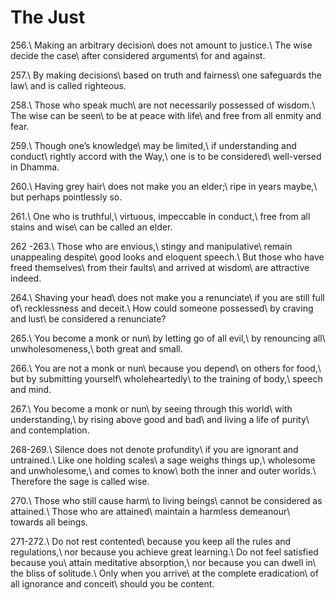The Just
========

256.\\
Making an arbitrary decision\\
does not amount to justice.\\
The wise decide the case\\
after considered arguments\\
for and against.

257.\\
By making decisions\\
based on truth and fairness\\
one safeguards the law\\
and is called righteous.

258.\\
Those who speak much\\
are not necessarily possessed of wisdom.\\
The wise can be seen\\
to be at peace with life\\
and free from all enmity and fear.

259.\\
Though one’s knowledge\\
may be limited,\\
if understanding and conduct\\
rightly accord with the Way,\\
one is to be considered\\
well-versed in Dhamma.

260.\\
Having grey hair\\
does not make you an elder;\\
ripe in years maybe,\\
but perhaps pointlessly so.

261.\\
One who is truthful,\\
virtuous, impeccable in conduct,\\
free from all stains and wise\\
can be called an elder.

262 -263.\\
Those who are envious,\\
stingy and manipulative\\
remain unappealing despite\\
good looks and eloquent speech.\\
But those who have freed themselves\\
from their faults\\
and arrived at wisdom\\
are attractive indeed.

264.\\
Shaving your head\\
does not make you a renunciate\\
if you are still full of\\
recklessness and deceit.\\
How could someone possessed\\
by craving and lust\\
be considered a renunciate?

265.\\
You become a monk or nun\\
by letting go of all evil,\\
by renouncing all\\
unwholesomeness,\\
both great and small.

266.\\
You are not a monk or nun\\
because you depend\\
on others for food,\\
but by submitting yourself\\
wholeheartedly\\
to the training of body,\\
speech and mind.

267.\\
You become a monk or nun\\
by seeing through this world\\
with understanding,\\
by rising above good and bad\\
and living a life of purity\\
and contemplation.

268-269.\\
Silence does not denote profundity\\
if you are ignorant and untrained.\\
Like one holding scales\\
a sage weighs things up,\\
wholesome and unwholesome,\\
and comes to know\\
both the inner and outer worlds.\\
Therefore the sage is called wise.

270.\\
Those who still cause harm\\
to living beings\\
cannot be considered as attained.\\
Those who are attained\\
maintain a harmless demeanour\\
towards all beings.

271-272.\\
Do not rest contented\\
because you keep all the rules and regulations,\\
nor because you achieve great learning.\\
Do not feel satisfied because you\\
attain meditative absorption,\\
nor because you can dwell in\\
the bliss of solitude.\\
Only when you arrive\\
at the complete eradication\\
of all ignorance and conceit\\
should you be content.

